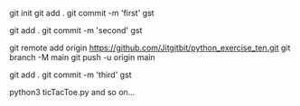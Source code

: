 git init
git add .
git commit -m 'first'
gst

git add .
git commit -m 'second'
gst

git remote add origin https://github.com/Jitgitbit/python_exercise_ten.git
git branch -M main
git push -u origin main

git add .
git commit -m 'third'
gst

python3 ticTacToe.py
and so on...